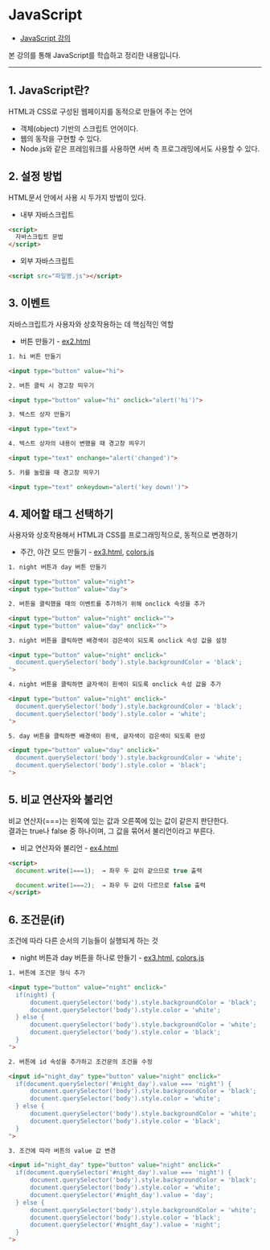 # JavaScript

- [JavaScript 강의](https://opentutorials.org/course/3085)

본 강의를 통해 JavaScript를 학습하고 정리한 내용입니다.

---
## 1. JavaScript란?
HTML과 CSS로 구성된 웹페이지를 동적으로 만들어 주는 언어

- 객체(object) 기반의 스크립트 언어이다.
- 웹의 동작을 구현할 수 있다.
- Node.js와 같은 프레임워크를 사용하면 서버 측 프로그래밍에서도 사용할 수 있다.

## 2. 설정 방법
HTML문서 안에서 사용 시 두가지 방법이 있다.

- 내부 자바스크립트

```html
<script>
  자바스크립트 문법
</script>
```

- 외부 자바스크립트

```html
<script src="파일명.js"></script>
```

## 3. 이벤트
자바스크립트가 사용자와 상호작용하는 데 핵심적인 역할

- 버튼 만들기 - [ex2.html](https://github.com/skagn4929/JavaScript-start/blob/main/ex2.html)

```html
1. hi 버튼 만들기

<input type="button" value="hi">

2. 버튼 클릭 시 경고창 띄우기 

<input type="button" value="hi" onclick="alert('hi')">

3. 텍스트 상자 만들기

<input type="text">

4. 텍스트 상자의 내용이 변했을 때 경고창 띄우기

<input type="text" onchange="alert('changed')">

5. 키를 눌렀을 때 경고창 띄우기

<input type="text" onkeydown="alert('key down!')">
```

## 4. 제어할 태그 선택하기
사용자와 상호작용해서 HTML과 CSS를 프로그래밍적으로, 동적으로 변경하기

- 주간, 야간 모드 만들기 - [ex3.html](https://github.com/skagn4929/JavaScript-start/blob/main/ex3.html), [colors.js](https://github.com/skagn4929/JavaScript-start/blob/main/colors.js)

```html
1. night 버튼과 day 버튼 만들기

<input type="button" value="night">
<input type="button" value="day">

2. 버튼을 클릭했을 때의 이벤트를 추가하기 위해 onclick 속성을 추가

<input type="button" value="night" onclick="">
<input type="button" value="day" onclick="">

3. night 버튼을 클릭하면 배경색이 검은색이 되도록 onclick 속성 값을 설정

<input type="button" value="night" onclick="
  document.querySelector('body').style.backgroundColor = 'black';
">

4. night 버튼을 클릭하면 글자색이 흰색이 되도록 onclick 속성 값을 추가

<input type="button" value="night" onclick="
  document.querySelector('body').style.backgroundColor = 'black';
  document.querySelector('body').style.color = 'white';
">

5. day 버튼을 클릭하면 배경색이 흰색, 글자색이 검은색이 되도록 완성

<input type="button" value="day" onclick="
  document.querySelector('body').style.backgroundColor = 'white';
  document.querySelector('body').style.color = 'black';
">
```

## 5. 비교 연산자와 불리언
비교 연산자(===)는 왼쪽에 있는 값과 오른쪽에 있는 값이 같은지 판단한다.    
결과는 true나 false 중 하나이며, 그 값을 묶어서 불리언이라고 부른다.

- 비교 연산자와 불리언 - [ex4.html](https://github.com/skagn4929/JavaScript-start/blob/main/ex4.html)

```html
<script>
  document.write(1===1);  → 좌우 두 값이 같으므로 true 출력

  document.write(1===2);  → 좌우 두 값이 다르므로 false 출력
</script>
```

## 6. 조건문(if)
조건에 따라 다른 순서의 기능들이 실행되게 하는 것

- night 버튼과 day 버튼을 하나로 만들기 - [ex3.html](https://github.com/skagn4929/JavaScript-start/blob/main/ex3.html), [colors.js](https://github.com/skagn4929/JavaScript-start/blob/main/colors.js)

```html
1. 버튼에 조건문 형식 추가

<input type="button" value="night" onclick="
  if(night) {
      document.querySelector('body').style.backgroundColor = 'black';
      document.querySelector('body').style.color = 'white';
  } else {
      document.querySelector('body').style.backgroundColor = 'white';
      document.querySelector('body').style.color = 'black';
  }
">

2. 버튼에 id 속성을 추가하고 조건문의 조건을 수정

<input id="night_day" type="button" value="night" onclick="
  if(document.querySelector('#night_day').value === 'night') {
      document.querySelector('body').style.backgroundColor = 'black';
      document.querySelector('body').style.color = 'white';
  } else {
      document.querySelector('body').style.backgroundColor = 'white';
      document.querySelector('body').style.color = 'black';
  }
">

3. 조건에 따라 버튼의 value 값 변경

<input id="night_day" type="button" value="night" onclick="
  if(document.querySelector('#night_day').value === 'night') {
      document.querySelector('body').style.backgroundColor = 'black';
      document.querySelector('body').style.color = 'white';
      document.querySelector('#night_day').value = 'day';
  } else {
      document.querySelector('body').style.backgroundColor = 'white';
      document.querySelector('body').style.color = 'black';
      document.querySelector('#night_day').value = 'night';
  }
">
```

